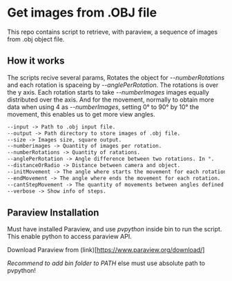 # Get images from .OBJ file

This repo contains script to retrieve, with paraview, a sequence of images from .obj object file. 

## How it works

The scripts recive several params, Rotates the object for *--numberRotations* and each rotation is spaceing by *--anglePerRotation*. The rotations is over the y axis. Each rotation starts to take *--numberImages* images equally distributed over the axis. And for the movement, normally to obtain more data when using 4 as *--numberImages*, setting 0° to 90° by 10° the movement, this enables us to get more view angles.

``` txt
--input -> Path to .obj input file.
--output -> Path directory to store images of .obj file.
--size -> Images size, square output.
--numberimages -> Quantity of images per rotation.
--numberRotations -> Quantity of ratations.
--anglePerRotation -> Angle difference between two rotations. In °.
--distanceOrRadio -> Distance between camera and object.
--initMovement -> The angle where starts the movement for each rotation.
--endMovement -> The angle where ends the movement for each rotation.
--cantStepMovement -> The quantity of movements between angles defined in movement.
--verbose -> Show info of steps.
```

## Paraview Installation

Must have installed Paraview, and use *pvpython* inside bin to run the script. 
This enable python to access paraview API.

Download Paraview from (link)[https://www.paraview.org/download/]

*Recommend to add bin folder to PATH* else must use absolute path to pvpython!